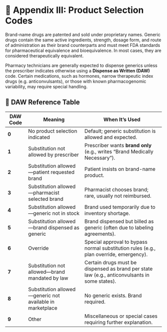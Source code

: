 # 📘 Appendix III: Product Selection Codes

Brand-name drugs are patented and sold under proprietary names. Generic drugs contain the same active ingredients, strength, dosage form, and route of administration as their brand counterparts and must meet FDA standards for pharmaceutical equivalence and bioequivalence. In most cases, they are considered therapeutically equivalent.

Pharmacy technicians are generally expected to dispense generics unless the prescriber indicates otherwise using a **Dispense as Written (DAW)** code. Certain medications, such as hormones, narrow therapeutic index drugs (e.g. anticonvulsants), or those with known pharmacogenomic variability, may require special handling.

## 🧾 DAW Reference Table

| **DAW Code** | **Meaning** | **When It’s Used** |
|--------------|-------------|--------------------|
| **0** | No product selection indicated | Default; generic substitution is allowed and expected. |
| **1** | Substitution not allowed by prescriber | Prescriber wants **brand only** (e.g., writes “Brand Medically Necessary”). |
| **2** | Substitution allowed—patient requested brand | Patient insists on brand-name product. |
| **3** | Substitution allowed—pharmacist selected brand | Pharmacist chooses brand; rare, usually not reimbursed. |
| **4** | Substitution allowed—generic not in stock | Brand used temporarily due to inventory shortage. |
| **5** | Substitution allowed—brand dispensed as generic | Brand dispensed but billed as generic (often due to labeling agreements). |
| **6** | Override | Special approval to bypass normal substitution rules (e.g., plan override, emergency). |
| **7** | Substitution not allowed—brand mandated by law | Certain drugs must be dispensed as brand per state law (e.g., anticonvulsants in some states). |
| **8** | Substitution allowed—generic not available in marketplace | No generic exists. Brand required. |
| **9** | Other | Miscellaneous or special cases requiring further explanation. |
